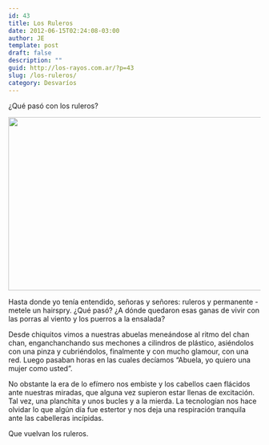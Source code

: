 ```yaml
---
id: 43
title: Los Ruleros
date: 2012-06-15T02:24:08-03:00
author: JE
template: post
draft: false
description: ""
guid: http://los-rayos.com.ar/?p=43
slug: /los-ruleros/
category: Desvaríos
---
```

¿Qué pasó con los ruleros?

<img class="alignnone" src="https://a8.sphotos.ak.fbcdn.net/hphotos-ak-snc7/425265_182741881839713_100003117083805_284765_1873833735_n.jpg" alt="" width="514" height="346" /> 

Hasta donde yo tenía entendido, señoras y señores: ruleros y permanente -metele un hairspry. ¿Qué pasó? ¿A dónde quedaron esas ganas de vivir con las porras al viento y los puerros a la ensalada?

Desde chiquitos vimos a nuestras abuelas meneándose al ritmo del chan chan, enganchanchando sus mechones a cilindros de plástico, asiéndolos con una pinza y cubriéndolos, finalmente y con mucho glamour, con una red. Luego pasaban horas en las cuales decíamos “Abuela, yo quiero una mujer como usted”.

No obstante la era de lo efímero nos embiste y los cabellos caen flácidos ante nuestras miradas, que alguna vez supieron estar llenas de excitación. Tal vez, una planchita y unos bucles y a la mierda. La tecnologían nos hace olvidar lo que algún día fue estertor y nos deja una respiración tranquila ante las cabelleras incípidas.

Que vuelvan los ruleros.
